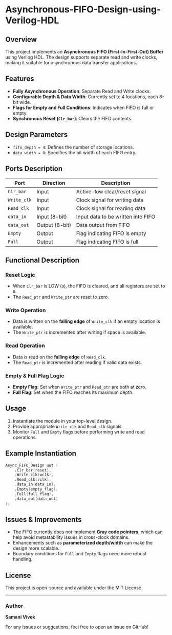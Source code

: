 # Asynchronous-FIFO-Design-using-Verilog-HDL

## Overview
This project implements an **Asynchronous FIFO (First-In-First-Out) Buffer** using Verilog HDL. The design supports separate read and write clocks, making it suitable for asynchronous data transfer applications.

## Features
- **Fully Asynchronous Operation**: Separate Read and Write clocks.
- **Configurable Depth & Data Width**: Currently set to 4 locations, each 8-bit wide.
- **Flags for Empty and Full Conditions**: Indicates when FIFO is full or empty.
- **Synchronous Reset (`Clr_bar`)**: Clears the FIFO contents.

## Design Parameters
- `fifo_depth = 4`: Defines the number of storage locations.
- `data_width = 8`: Specifies the bit width of each FIFO entry.

## Ports Description
| Port | Direction | Description |
|------|----------|-------------|
| `Clr_bar` | Input | Active-low clear/reset signal |
| `Write_clk` | Input | Clock signal for writing data |
| `Read_clk` | Input | Clock signal for reading data |
| `data_in` | Input (8-bit) | Input data to be written into FIFO |
| `data_out` | Output (8-bit) | Data output from FIFO |
| `Empty` | Output | Flag indicating FIFO is empty |
| `Full` | Output | Flag indicating FIFO is full |

## Functional Description
### Reset Logic
- When `Clr_bar` is LOW (`0`), the FIFO is cleared, and all registers are set to `0`.
- The `Read_ptr` and `Write_ptr` are reset to zero.

### Write Operation
- Data is written on the **falling edge** of `Write_clk` if an empty location is available.
- The `Write_ptr` is incremented after writing if space is available.

### Read Operation
- Data is read on the **falling edge** of `Read_clk`.
- The `Read_ptr` is incremented after reading if valid data exists.

### Empty & Full Flag Logic
- **Empty Flag**: Set when `Write_ptr` and `Read_ptr` are both at zero.
- **Full Flag**: Set when the FIFO reaches its maximum depth.

## Usage
1. Instantiate the module in your top-level design.
2. Provide appropriate `Write_clk` and `Read_clk` signals.
3. Monitor `Full` and `Empty` flags before performing write and read operations.

## Example Instantiation
```verilog
Async_FIFO_Design uut (
    .Clr_bar(reset),
    .Write_clk(wclk),
    .Read_clk(rclk),
    .data_in(data_in),
    .Empty(empty_flag),
    .Full(full_flag),
    .data_out(data_out)
);
```

## Issues & Improvements
- The FIFO currently does not implement **Gray code pointers**, which can help avoid metastability issues in cross-clock domains.
- Enhancements such as **parameterized depth/width** can make the design more scalable.
- Boundary conditions for `Full` and `Empty` flags need more robust handling.

## License
This project is open-source and available under the MIT License.

---
### Author
**Samani Vivek**

For any issues or suggestions, feel free to open an issue on GitHub!
